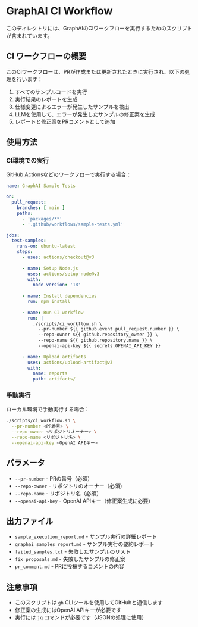 # GraphAI CI Workflow

このディレクトリには、GraphAIのCIワークフローを実行するためのスクリプトが含まれています。

## CI ワークフローの概要

このCIワークフローは、PRが作成または更新されたときに実行され、以下の処理を行います：

1. すべてのサンプルコードを実行
2. 実行結果のレポートを生成
3. 仕様変更によるエラーが発生したサンプルを検出
4. LLMを使用して、エラーが発生したサンプルの修正案を生成
5. レポートと修正案をPRコメントとして追加

## 使用方法

### CI環境での実行

GitHub Actionsなどのワークフローで実行する場合：

```yaml
name: GraphAI Sample Tests

on:
  pull_request:
    branches: [ main ]
    paths:
      - 'packages/**'
      - '.github/workflows/sample-tests.yml'

jobs:
  test-samples:
    runs-on: ubuntu-latest
    steps:
      - uses: actions/checkout@v3
      
      - name: Setup Node.js
        uses: actions/setup-node@v3
        with:
          node-version: '18'
          
      - name: Install dependencies
        run: npm install
        
      - name: Run CI workflow
        run: |
          ./scripts/ci_workflow.sh \
            --pr-number ${{ github.event.pull_request.number }} \
            --repo-owner ${{ github.repository_owner }} \
            --repo-name ${{ github.repository.name }} \
            --openai-api-key ${{ secrets.OPENAI_API_KEY }}
            
      - name: Upload artifacts
        uses: actions/upload-artifact@v3
        with:
          name: reports
          path: artifacts/
```

### 手動実行

ローカル環境で手動実行する場合：

```bash
./scripts/ci_workflow.sh \
  --pr-number <PR番号> \
  --repo-owner <リポジトリオーナー> \
  --repo-name <リポジトリ名> \
  --openai-api-key <OpenAI APIキー>
```

## パラメータ

- `--pr-number` - PRの番号（必須）
- `--repo-owner` - リポジトリのオーナー（必須）
- `--repo-name` - リポジトリ名（必須）
- `--openai-api-key` - OpenAI APIキー（修正案生成に必要）

## 出力ファイル

- `sample_execution_report.md` - サンプル実行の詳細レポート
- `graphai_samples_report.md` - サンプル実行の要約レポート
- `failed_samples.txt` - 失敗したサンプルのリスト
- `fix_proposals.md` - 失敗したサンプルの修正案
- `pr_comment.md` - PRに投稿するコメントの内容

## 注意事項

- このスクリプトは `gh` CLIツールを使用してGitHubと通信します
- 修正案の生成にはOpenAI APIキーが必要です
- 実行には `jq` コマンドが必要です（JSONの処理に使用）
